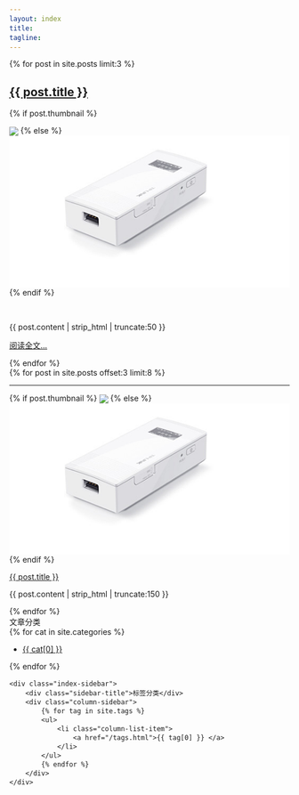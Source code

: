 ```yaml
---
layout: index
title:
tagline:
---
```

<div class="row">
        {% for post in site.posts limit:3 %}
        <div class="span4">
            <div class="index-post-title">
                <a href="{{ BASE_PATH }}{{ post.url }}">
                    <h2 class="index-title">{{ post.title }}</h2>
                </a>
            </div>
            <p>{% if post.thumbnail %}</p>
            <img src="{{ post.thumbnail }}" style="height: 280px;" align="center"/>
            {% else %}
                <img src="/images/nothumbnail.jpg" align="center"/>
            {% endif %}
            <p>&nbsp;</p>
            <div class="brief-content">
                {{ post.content | strip_html | truncate:50 }}
            </div>
            <p>
                <a class="btn" href="{{ BASE_PATH }}{{ post.url }}">阅读全文...</a>
            </p>
        </div>
        {% endfor %}
</div>
<div class="row">
<div class="span9">
    {% for post in site.posts offset:3 limit:8 %}
    <hr class="content-hr"/>
    <div class="row content-row">
        <div class="span2">
            {% if post.thumbnail %}
            <img src="{{ post.thumbnail }}" align="center" />
            {% else %}
            <img src="/images/nothumbnail.jpg" align="center"/>
            {% endif %}
        </div>
        <div class="span10">
            <p>
                <a href="{{ BASE_PATH }}{{ post.url }}">
                    <div class="index-title">{{ post.title }}</div>
                </a>
            </p>
            <p>{{ post.content | strip_html | truncate:150 }}</p>
        </div>
    </div>
    {% endfor %}
</div>
<div class="span3">
    <div class="index-sidebar">
        <div class="sidebar-title">文章分类</div>
        <div class="column-sidebar">
            {% for cat in site.categories %}
            <ul>
                <li class="column-list-item">
                    <a href="/category.html">{{ cat[0] }}</a>
                </li>
            </ul>
            {% endfor %}
        </div>
    </div>

    <div class="index-sidebar">
        <div class="sidebar-title">标签分类</div>
        <div class="column-sidebar">
            {% for tag in site.tags %}
            <ul>
                <li class="column-list-item">
                    <a href="/tags.html">{{ tag[0] }} </a>
                </li>
            </ul>
            {% endfor %}
        </div>
    </div>
</div>
</div>
